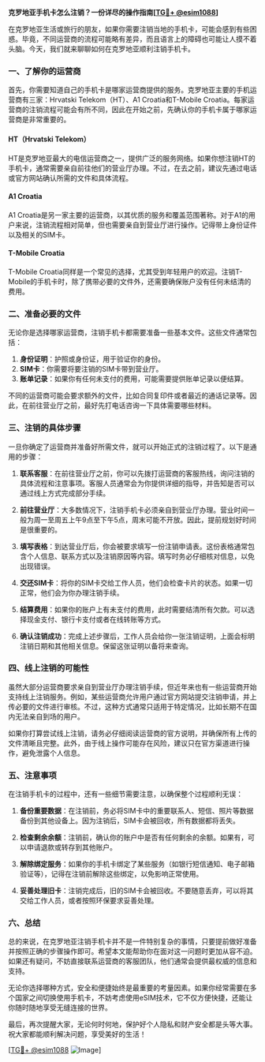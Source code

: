**克罗地亚手机卡怎么注销？一份详尽的操作指南[[TG💪+ @esim1088](https://t.me/s/esim1088)]**

在克罗地亚生活或旅行的朋友，如果你需要注销当地的手机卡，可能会感到有些困惑。毕竟，不同运营商的流程可能略有差异，而且语言上的障碍也可能让人摸不着头脑。今天，我们就来聊聊如何在克罗地亚顺利注销手机卡。

### **一、了解你的运营商**
首先，你需要知道自己的手机卡是哪家运营商提供的服务。克罗地亚主要的手机运营商有三家：Hrvatski Telekom（HT）、A1 Croatia和T-Mobile Croatia。每家运营商的注销流程可能会有所不同，因此在开始之前，先确认你的手机卡属于哪家运营商是非常重要的。

#### **HT（Hrvatski Telekom）**
HT是克罗地亚最大的电信运营商之一，提供广泛的服务网络。如果你想注销HT的手机卡，通常需要亲自前往他们的营业厅办理。不过，在去之前，建议先通过电话或官方网站确认所需的文件和具体流程。

#### **A1 Croatia**
A1 Croatia是另一家主要的运营商，以其优质的服务和覆盖范围著称。对于A1的用户来说，注销流程相对简单，但也需要亲自到营业厅进行操作。记得带上身份证件以及相关的SIM卡。

#### **T-Mobile Croatia**
T-Mobile Croatia同样是一个常见的选择，尤其受到年轻用户的欢迎。注销T-Mobile的手机卡时，除了携带必要的文件外，还需要确保账户没有任何未结清的费用。

### **二、准备必要的文件**
无论你是选择哪家运营商，注销手机卡都需要准备一些基本文件。这些文件通常包括：

1. **身份证明**：护照或身份证，用于验证你的身份。
2. **SIM卡**：你需要将要注销的SIM卡带到营业厅。
3. **账单记录**：如果你有任何未支付的费用，可能需要提供账单记录以便结算。

不同的运营商可能会要求额外的文件，比如合同复印件或者最近的通话记录等。因此，在前往营业厅之前，最好先打电话咨询一下具体需要哪些材料。

### **三、注销的具体步骤**
一旦你确定了运营商并准备好所需文件，就可以开始正式的注销过程了。以下是通用的步骤：

1. **联系客服**：在前往营业厅之前，你可以先拨打运营商的客服热线，询问注销的具体流程和注意事项。客服人员通常会为你提供详细的指导，并告知是否可以通过线上方式完成部分手续。

2. **前往营业厅**：大多数情况下，注销手机卡必须亲自到营业厅办理。营业时间一般为周一至周五上午9点至下午5点，周末可能不开放。因此，提前规划好时间是很重要的。

3. **填写表格**：到达营业厅后，你会被要求填写一份注销申请表。这份表格通常包含个人信息、联系方式以及注销原因等内容。填写时务必仔细核对信息，以免出现错误。

4. **交还SIM卡**：将你的SIM卡交给工作人员，他们会检查卡片的状态。如果一切正常，他们会为你办理注销手续。

5. **结算费用**：如果你的账户上有未支付的费用，此时需要结清所有欠款。可以选择现金支付、银行卡支付或者在线转账等方式。

6. **确认注销成功**：完成上述步骤后，工作人员会给你一张注销证明，上面会标明注销日期和其他相关信息。保留这张证明以备将来查询。

### **四、线上注销的可能性**
虽然大部分运营商要求亲自到营业厅办理注销手续，但近年来也有一些运营商开始支持线上注销服务。例如，某些运营商允许用户通过官方网站提交注销申请，并上传必要的文件进行审核。不过，这种方式通常只适用于特定情况，比如长期不在国内无法亲自到场的用户。

如果你打算尝试线上注销，请务必仔细阅读运营商的官方说明，并确保所有上传的文件清晰且完整。此外，由于线上操作可能存在风险，建议只在官方渠道进行操作，避免泄露个人信息。

### **五、注意事项**
在注销手机卡的过程中，还有一些细节需要注意，以确保整个过程顺利无误：

1. **备份重要数据**：在注销前，务必将SIM卡中的重要联系人、短信、照片等数据备份到其他设备上。因为注销后，SIM卡会被回收，所有数据都将丢失。

2. **检查剩余余额**：注销前，确认你的账户中是否有任何剩余的余额。如果有，可以申请退款或转存到其他账户。

3. **解除绑定服务**：如果你的手机卡绑定了某些服务（如银行短信通知、电子邮箱验证等），记得在注销前解除这些绑定，以免影响正常使用。

4. **妥善处理旧卡**：注销完成后，旧的SIM卡会被回收。不要随意丢弃，可以将其交给工作人员，或者按照环保要求妥善处理。

### **六、总结**
总的来说，在克罗地亚注销手机卡并不是一件特别复杂的事情，只要提前做好准备并按照正确的步骤操作即可。希望本文能帮助你在面对这一问题时更加从容不迫。如果还有疑问，不妨直接联系运营商的客服团队，他们通常会提供最权威的信息和支持。

无论你选择哪种方式，安全和便捷始终是最重要的考量因素。如果你经常需要在多个国家之间切换使用手机卡，不妨考虑使用eSIM技术，它不仅方便快捷，还能让你随时随地享受无缝连接的世界。

最后，再次提醒大家，无论何时何地，保护好个人隐私和财产安全都是头等大事。祝大家都能顺利解决问题，享受美好的生活！

[[TG💪+ @esim1088](https://t.me/s/esim1088) ![Image](https://i.postimg.cc/4NQfJmqS/Snipaste-2025-05-13-00-14-12.png)]